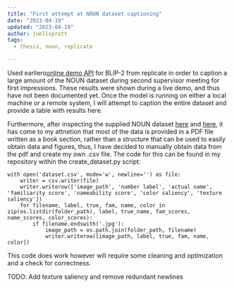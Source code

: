 ```yaml
---
title: "First attempt at NOUN dataset captioning"
date: "2023-04-19"
updated: "2023-04-19"
author: juellsprott
tags:
  - thesis, noun, replicate

---
```


Used earliero[online demo API](https://replicate.com/andreasjansson/blip-2) for BLIP-2 from replicate in order to caption a large amount of the NOUN dataset during second supervisor meeting for first impressions. These results were shown during a live demo, and thus have not been documented yet. Once the model is running on either a local machine or a remote system, I will attempt to caption the entire dataset and provide a table with results here. 

Furthermore, after inspecting the supplied NOUN dataset [here](https://www.sussex.ac.uk/webteam/gateway/file.php?name=noun-database-2nded-usletter.pdf&site=390) and [here](https://www.sussex.ac.uk/webteam/gateway/file.php?name=what-are-the-noun-objects-really.pdf&site=390), it has come to my attnetion that most of the data is provided in a PDF file written as a book section, rather than a structure that can be used to easily obtain data and figures, thus, I have decided to manually obtain data from the pdf and create my own .csv file. The code for this can be found in my repository within the create_dataset.py script:

```
with open('dataset.csv', mode='w', newline='') as file:
    writer = csv.writer(file)
    writer.writerow(['image_path', 'number label', 'actual name', 'familiarity score', 'nameability score', 'color saliency', 'texture saliency'])
    for filename, label, true, fam, name, color in zip(os.listdir(folder_path), label, true_name, fam_scores, name_scores, color_scores):
        if filename.endswith('.jpg'):
            image_path = os.path.join(folder_path, filename)
            writer.writerow([image_path, label, true, fam, name, color])
```

This code does work however will require some cleaning and optimization and a check for correctness.

TODO: Add texture saliency and remove redundant newlines